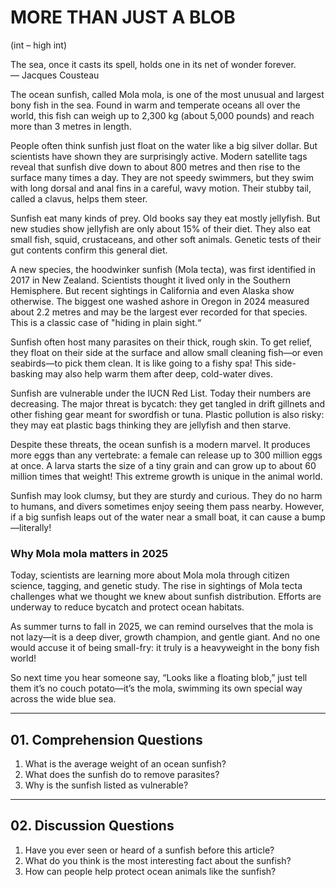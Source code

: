 # MORE THAN JUST A BLOB

(int – high int)

The sea, once it casts its spell, holds one in its net of wonder forever.  
— Jacques Cousteau

The ocean sunfish, called Mola mola, is one of the most unusual and largest bony fish in the sea. Found in warm and temperate oceans all over the world, this fish can weigh up to 2,300 kg (about 5,000 pounds) and reach more than 3 metres in length.

People often think sunfish just float on the water like a big silver dollar. But scientists have shown they are surprisingly active. Modern satellite tags reveal that sunfish dive down to about 800 metres and then rise to the surface many times a day. They are not speedy swimmers, but they swim with long dorsal and anal fins in a careful, wavy motion. Their stubby tail, called a clavus, helps them steer.

Sunfish eat many kinds of prey. Old books say they eat mostly jellyfish. But new studies show jellyfish are only about 15% of their diet. They also eat small fish, squid, crustaceans, and other soft animals. Genetic tests of their gut contents confirm this general diet.

A new species, the hoodwinker sunfish (Mola tecta), was first identified in 2017 in New Zealand. Scientists thought it lived only in the Southern Hemisphere. But recent sightings in California and even Alaska show otherwise. The biggest one washed ashore in Oregon in 2024 measured about 2.2 metres and may be the largest ever recorded for that species. This is a classic case of "hiding in plain sight.“

Sunfish often host many parasites on their thick, rough skin. To get relief, they float on their side at the surface and allow small cleaning fish—or even seabirds—to pick them clean. It is like going to a fishy spa! This side-basking may also help warm them after deep, cold-water dives.

Sunfish are vulnerable under the IUCN Red List. Today their numbers are decreasing. The major threat is bycatch: they get tangled in drift gillnets and other fishing gear meant for swordfish or tuna. Plastic pollution is also risky: they may eat plastic bags thinking they are jellyfish and then starve.

Despite these threats, the ocean sunfish is a modern marvel. It produces more eggs than any vertebrate: a female can release up to 300 million eggs at once. A larva starts the size of a tiny grain and can grow up to about 60 million times that weight! This extreme growth is unique in the animal world.

Sunfish may look clumsy, but they are sturdy and curious. They do no harm to humans, and divers sometimes enjoy seeing them pass nearby. However, if a big sunfish leaps out of the water near a small boat, it can cause a bump—literally!

### Why Mola mola matters in 2025
Today, scientists are learning more about Mola mola through citizen science, tagging, and genetic study. The rise in sightings of Mola tecta challenges what we thought we knew about sunfish distribution. Efforts are underway to reduce bycatch and protect ocean habitats.

As summer turns to fall in 2025, we can remind ourselves that the mola is not lazy—it is a deep diver, growth champion, and gentle giant. And no one would accuse it of being small-fry: it truly is a heavyweight in the bony fish world!

So next time you hear someone say, “Looks like a floating blob,” just tell them it’s no couch potato—it’s the mola, swimming its own special way across the wide blue sea.


---

## 01. Comprehension Questions
1. What is the average weight of an ocean sunfish?  
2. What does the sunfish do to remove parasites?  
3. Why is the sunfish listed as vulnerable?  

---

## 02. Discussion Questions
1. Have you ever seen or heard of a sunfish before this article?  
2. What do you think is the most interesting fact about the sunfish?  
3. How can people help protect ocean animals like the sunfish?  